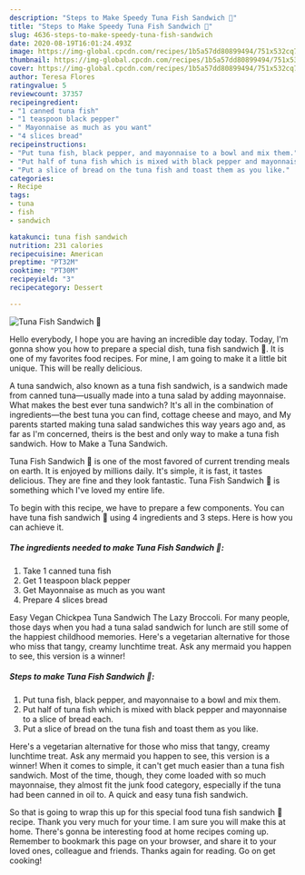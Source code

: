 ```yaml
---
description: "Steps to Make Speedy Tuna Fish Sandwich 🌊"
title: "Steps to Make Speedy Tuna Fish Sandwich 🌊"
slug: 4636-steps-to-make-speedy-tuna-fish-sandwich
date: 2020-08-19T16:01:24.493Z
image: https://img-global.cpcdn.com/recipes/1b5a57dd80899494/751x532cq70/tuna-fish-sandwich-🌊-recipe-main-photo.jpg
thumbnail: https://img-global.cpcdn.com/recipes/1b5a57dd80899494/751x532cq70/tuna-fish-sandwich-🌊-recipe-main-photo.jpg
cover: https://img-global.cpcdn.com/recipes/1b5a57dd80899494/751x532cq70/tuna-fish-sandwich-🌊-recipe-main-photo.jpg
author: Teresa Flores
ratingvalue: 5
reviewcount: 37357
recipeingredient:
- "1 canned tuna fish"
- "1 teaspoon black pepper"
- " Mayonnaise as much as you want"
- "4 slices bread"
recipeinstructions:
- "Put tuna fish, black pepper, and mayonnaise to a bowl and mix them."
- "Put half of tuna fish which is mixed with black pepper and mayonnaise to a slice of bread each."
- "Put a slice of bread on the tuna fish and toast them as you like."
categories:
- Recipe
tags:
- tuna
- fish
- sandwich

katakunci: tuna fish sandwich 
nutrition: 231 calories
recipecuisine: American
preptime: "PT32M"
cooktime: "PT30M"
recipeyield: "3"
recipecategory: Dessert

---
```



![Tuna Fish Sandwich 🌊](https://img-global.cpcdn.com/recipes/1b5a57dd80899494/751x532cq70/tuna-fish-sandwich-🌊-recipe-main-photo.jpg)

Hello everybody, I hope you are having an incredible day today. Today, I'm gonna show you how to prepare a special dish, tuna fish sandwich 🌊. It is one of my favorites food recipes. For mine, I am going to make it a little bit unique. This will be really delicious.

A tuna sandwich, also known as a tuna fish sandwich, is a sandwich made from canned tuna—usually made into a tuna salad by adding mayonnaise. What makes the best ever tuna sandwich? It&#39;s all in the combination of ingredients—the best tuna you can find, cottage cheese and mayo, and My parents started making tuna salad sandwiches this way years ago and, as far as I&#39;m concerned, theirs is the best and only way to make a tuna fish sandwich. How to Make a Tuna Sandwich.

Tuna Fish Sandwich 🌊 is one of the most favored of current trending meals on earth. It is enjoyed by millions daily. It's simple, it is fast, it tastes delicious. They are fine and they look fantastic. Tuna Fish Sandwich 🌊 is something which I've loved my entire life.


To begin with this recipe, we have to prepare a few components. You can have tuna fish sandwich 🌊 using 4 ingredients and 3 steps. Here is how you can achieve it.

<!--inarticleads1-->

##### The ingredients needed to make Tuna Fish Sandwich 🌊:

1. Take 1 canned tuna fish
1. Get 1 teaspoon black pepper
1. Get  Mayonnaise as much as you want
1. Prepare 4 slices bread


Easy Vegan Chickpea Tuna Sandwich The Lazy Broccoli. For many people, those days when you had a tuna salad sandwich for lunch are still some of the happiest childhood memories. Here&#39;s a vegetarian alternative for those who miss that tangy, creamy lunchtime treat. Ask any mermaid you happen to see, this version is a winner! 

<!--inarticleads2-->

##### Steps to make Tuna Fish Sandwich 🌊:

1. Put tuna fish, black pepper, and mayonnaise to a bowl and mix them.
1. Put half of tuna fish which is mixed with black pepper and mayonnaise to a slice of bread each.
1. Put a slice of bread on the tuna fish and toast them as you like.


Here&#39;s a vegetarian alternative for those who miss that tangy, creamy lunchtime treat. Ask any mermaid you happen to see, this version is a winner! When it comes to simple, it can&#39;t get much easier than a tuna fish sandwich. Most of the time, though, they come loaded with so much mayonnaise, they almost fit the junk food category, especially if the tuna had been canned in oil to. A quick and easy tuna fish sandwich. 

So that is going to wrap this up for this special food tuna fish sandwich 🌊 recipe. Thank you very much for your time. I am sure you will make this at home. There's gonna be interesting food at home recipes coming up. Remember to bookmark this page on your browser, and share it to your loved ones, colleague and friends. Thanks again for reading. Go on get cooking!
